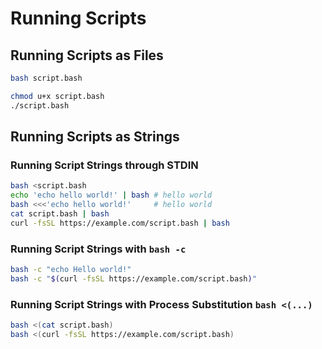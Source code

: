 # Running Scripts

## Running Scripts as Files

```bash
bash script.bash
```

```bash
chmod u+x script.bash
./script.bash
```

## Running Scripts as Strings

### Running Script Strings through STDIN

```bash
bash <script.bash
echo 'echo hello world!' | bash # hello world
bash <<<'echo hello world!'     # hello world
cat script.bash | bash
curl -fsSL https://example.com/script.bash | bash
```

### Running Script Strings with `bash -c`

```bash
bash -c "echo Hello world!"
bash -c "$(curl -fsSL https://example.com/script.bash)"
```

### Running Script Strings with Process Substitution `bash <(...)`

```bash
bash <(cat script.bash)
bash <(curl -fsSL https://example.com/script.bash)
```
